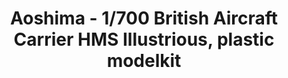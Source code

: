 ---
layout: product
title: "Aoshima - 1/700 British Aircraft Carrier HMS Illustrious, plastic modelkit"
price: "TBA" 
desc: "N/A"
img_path: "/assets/img/AO51047.jpg"
brand: "N/A"
available: false
special_offer: false
new: false
soon: false
cat: "010000"
subcat: "013700"
subsubcat: "0N/A"
sifra: "AO51047"
popular: true
---